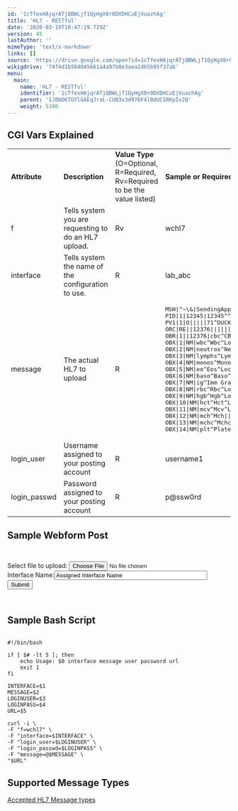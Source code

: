 ```yaml
---
id: '1cTfexHAjqrATjQBWLjf1QyHgX8r0DXDHCuEjVuazhAg'
title: 'HL7 - RESTful'
date: '2020-03-19T18:47:19.729Z'
version: 45
lastAuthor: ''
mimeType: 'text/x-markdown'
links: []
source: 'https://drive.google.com/open?id=1cTfexHAjqrATjQBWLjf1QyHgX8r0DXDHCuEjVuazhAg'
wikigdrive: '74f4d1b504045661a4a97b0e3aea1d65b95f37ab'
menu:
  main:
    name: 'HL7 - RESTful'
    identifier: '1cTfexHAjqrATjQBWLjf1QyHgX8r0DXDHCuEjVuazhAg'
    parent: '1J0bDKTGYlGAEqJraL-CUB3x3d976F4lBdUCSRKpIv2Q'
    weight: 5390
---
```

## CGI Vars Explained  


<table>
<tr>
<td><strong>Attribute</strong></td>
<td><strong>Description</strong></td>
<td><strong>Value Type </strong>(O=Optional, R=Required, Rv=Required to be the value listed)</td>
<td><strong>Sample or Required Values</strong></td>
</tr>
<tr>
<td>f</td>
<td>Tells system you are requesting to do an HL7 upload.</td>
<td>Rv</td>
<td>wchl7</td>
</tr>
<tr>
<td>interface</td>
<td>Tells system the name of the configuration to use.</td>
<td>R</td>
<td>lab_abc</td>
</tr>
<tr>
<td>message</td>
<td>The actual HL7 to upload</td>
<td>R</td>
<td><pre>MSH|^~\&|SendingApp|SendingFac|ReceivingApp|ReceivingFac|20120411070545||ORU^R01|59689|P|2.3
PID|1|12345|12345^^^MIE&1.2.840.114398.1.100&ISO^MR||MOUSE^MINNIE^S||19240101|F|||123 MOUSEHOLE LN^^FORT WAYNE^IN^46808|||||||||||||||||||
PV1|1|O|||||71^DUCK^DONALD||||||||||||12376|||||||||||||||||||||||||20120410160227||||||
ORC|RE||12376|||||||100^DUCK^DASIY||71^DUCK^DONALD|^^^||20120411070545|||||
OBR|1||12376|cbc^CBC|R||20120410160227|||22^GOOF^GOOFY|||Fasting: No|201204101625||71^DUCK^DONALD||||||201204101630|||F||^^^^^R|||||||||||||||||85025|
OBX|1|NM|wbc^Wbc^Local^6690-2^Wbc^LN||7.0|/nl|3.8-11.0||||F|||20120410160227|lab|12^XYZ LAB|
OBX|2|NM|neutros^Neutros^Local^770-8^Neutros^LN||68|%|40-82||||F|||20120410160227|lab|12^XYZ LAB|
OBX|3|NM|lymphs^Lymphs^Local^736-9^Lymphs^LN||20|%|11-47||||F|||20120410160227|lab|12^XYZ LAB|
OBX|4|NM|monos^Monos^Local^5905-5^Monos^LN||16|%|4-15|H|||F|||20120410160227|lab|12^XYZ LAB|
OBX|5|NM|eo^Eos^Local^713-8^Eos^LN||3|%|0-8||||F|||20120410160227|lab|12^XYZ LAB|
OBX|6|NM|baso^Baso^Local^706-2^Baso^LN||0|%|0-1||||F|||20120410160227|lab|12^XYZ LAB|
OBX|7|NM|ig^Imm Gran^Local^38518-7^Imm Gran^LN||0|%|0-2||||F|||20120410160227|lab|12^XYZ LAB|
OBX|8|NM|rbc^Rbc^Local^789-8^Rbc^LN||4.02|/pl|4.07-4.92|L|||F|||20120410160227|lab|12^XYZ LAB|
OBX|9|NM|hgb^Hgb^Local^718-7^Hgb^LN||13.7|g/dl|12.0-14.1||||F|||20120410160227|lab|12^XYZ LAB|
OBX|10|NM|hct^Hct^Local^4544-3^Hct^LN||40|%|34-43||||F|||20120410160227|lab|12^XYZ LAB|
OBX|11|NM|mcv^Mcv^Local^787-2^Mcv^LN||80|fl|77-98||||F|||20120410160227|lab|12^XYZ LAB|
OBX|12|NM|mch^Mch||30|pg|27-35||||F|||20120410160227|lab|12^XYZ LAB|
OBX|13|NM|mchc^Mchc||32|g/dl|32-35||||F|||20120410160227|lab|12^XYZ LAB|
OBX|14|NM|plt^Platelets||221|/nl|140-400||||F|||20120410160227|lab|12^XYZ LAB|</pre></td>
</tr>
<tr>
<td>login_user</td>
<td>Username assigned to your posting account</td>
<td>R</td>
<td>username1</td>
</tr>
<tr>
<td>login_passwd</td>
<td>Password assigned to your posting account</td>
<td>R</td>
<td>p@ssw0rd</td>
</tr>

</table>
  
## **Sample Webform Post**  


```
  

```
<FORM METHOD="POST" ACTION="POSTING-URL"  enctype="multipart/form-data">  
    Select file to upload: <input type="file" name="message" value="message" size="45" id="file"><BR>  
    Interface Name:<input size="40" type="text" name="interface" id="interface" value="Assigned Interface Name"><BR>  
    <input type='hidden' name='f' value='wchl7'>  
    <input type='hidden' name='login_user' value='username'>  
    <input type='hidden' name='login_passwd' value='password'>  
    <input type='submit' value='Submit'>  
</FORM>

```
  

```
  
## **Sample Bash Script**  


```
  
#!/bin/bash  
  
if [ $# -lt 5 ]; then  
	echo Usage: $0 interface message user password url  
	exit 1  
fi  
  
INTERFACE=$1  
MESSAGE=$2  
LOGINUSER=$3  
LOGINPASS=$4  
URL=$5  
  
curl -i \  
-F "f=wchl7" \  
-F "interface=$INTERFACE" \  
-F "login_user=$LOGINUSER" \  
-F "login_passwd=$LOGINPASS" \  
-F "message=@$MESSAGE" \  
"$URL"  

```
  
## **Supported Message Types**  
  
[Accepted HL7 Message types](#gjdgxs)
